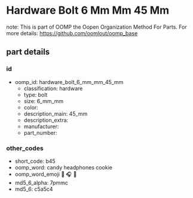 # Hardware Bolt 6 Mm Mm 45 Mm  

note: This is part of OOMP the Oopen Organization Method For Parts. For more details: https://github.com/oomlout/oomp_base

##  part details





### id
* oomp_id: hardware_bolt_6_mm_mm_45_mm
  * classification: hardware
  * type: bolt
  * size: 6_mm_mm
  * color: 
  * description_main: 45_mm
  * description_extra: 
  * manufacturer: 
  * part_number: 

### other_codes
* short_code: b45
* oomp_word: candy headphones cookie
* oomp_word_emoji :candy: :headphones: :cookie:
* md5_6_alpha: 7pmmc
* md5_6: c5a5c4